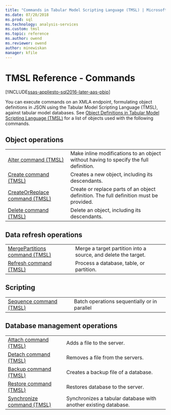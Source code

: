 ```yaml
---
title: "Commands in Tabular Model Scripting Language (TMSL) | Microsoft Docs"
ms.date: 07/20/2018
ms.prod: sql
ms.technology: analysis-services
ms.custom: tmsl
ms.topic: reference
ms.author: owend
ms.reviewer: owend
author: minewiskan
manager: kfile
---
```

# TMSL Reference - Commands

[!INCLUDE[ssas-appliesto-sql2016-later-aas-pbip](../../includes/ssas-appliesto-sql2016-later-aas-pbip.md)]

  You can execute commands on an XMLA endpoint, formulating object definitions in JSON using the Tabular Model Scripting Language (TMSL), against tabular model databases. See [Object Definitions in Tabular Model Scripting Language &#40;TMSL&#41;](tmsl-reference-tabular-objects.md) for a list of objects used with the following commands.  
  
## Object operations  
  
|||  
|-|-|  
|[Alter command &#40;TMSL&#41;](alter-command-tmsl.md)|Make inline modifications to an object without having to specify the full definition.|  
|[Create command &#40;TMSL&#41;](create-command-tmsl.md)|Creates a new object, including its descendants.|  
|[CreateOrReplace command &#40;TMSL&#41;](createorreplace-command-tmsl.md)|Create or replace parts of an object definition. The full definition must be provided.|  
|[Delete command &#40;TMSL&#41;](delete-command-tmsl.md)|Delete an object, including its descendants.|  
  
## Data refresh operations  
  
|||  
|-|-|  
|[MergePartitions command &#40;TMSL&#41;](mergepartitions-command-tmsl.md)|Merge a target partition into a source, and delete the target.|  
|[Refresh command &#40;TMSL&#41;](refresh-command-tmsl.md)|Process a database, table, or partition.|  
  
## Scripting  
  
|||  
|-|-|  
|[Sequence command &#40;TMSL&#41;](sequence-command-tmsl.md)|Batch operations sequentially or in parallel|  
  
## Database management operations  
  
|||  
|-|-|  
|[Attach command &#40;TMSL&#41;](attach-command-tmsl.md)|Adds a file to the server.|  
|[Detach command &#40;TMSL&#41;](detach-command-tmsl.md)|Removes a file from the servers.|  
|[Backup command &#40;TMSL&#41;](backup-command-tmsl.md)|Creates a backup file of a database.|  
|[Restore command &#40;TMSL&#41;](restore-command-tmsl.md)|Restores database to the server.|  
|[Synchronize command &#40;TMSL&#41;](synchronize-command-tmsl.md)|Synchronizes a tabular database with another existing database.| 